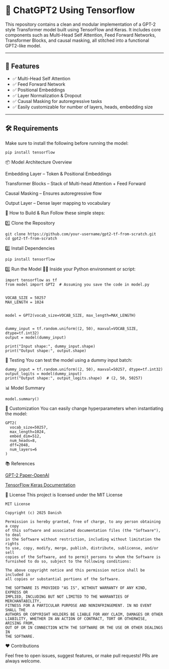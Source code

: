 # 🧠 ChatGPT2 Using Tensorflow

This repository contains a clean and modular implementation of a GPT-2 style Transformer model built using TensorFlow and Keras. It includes core components such as Multi-Head Self Attention, Feed Forward Networks, Transformer Blocks, and causal masking, all stitched into a functional GPT2-like model.

---

## 🚀 Features

- ✅ Multi-Head Self Attention
- ✅ Feed Forward Network
- ✅ Positional Embeddings
- ✅ Layer Normalization & Dropout
- ✅ Causal Masking for autoregressive tasks
- ✅ Easily customizable for number of layers, heads, embedding size

---

## 🛠️ Requirements

Make sure to install the following before running the model:

```
pip install tensorflow
```


📦 Model Architecture Overview

Embedding Layer – Token & Positional Embeddings

Transformer Blocks – Stack of Multi-head Attention + Feed Forward

Causal Masking – Ensures autoregressive flow

Output Layer – Dense layer mapping to vocabulary


🧰 How to Build & Run
Follow these simple steps:

1️⃣ Clone the Repository
```
git clone https://github.com/your-username/gpt2-tf-from-scratch.git
cd gpt2-tf-from-scratch
```

2️⃣ Install Dependencies
```
pip install tensorflow
```
3️⃣ Run the Model 🏃‍♂️
Inside your Python environment or script:
```
import tensorflow as tf
from model import GPT2  # Assuming you save the code in model.py


VOCAB_SIZE = 50257
MAX_LENGTH = 1024


model = GPT2(vocab_size=VOCAB_SIZE, max_length=MAX_LENGTH)


dummy_input = tf.random.uniform((2, 50), maxval=VOCAB_SIZE, dtype=tf.int32)
output = model(dummy_input)

print("Input shape:", dummy_input.shape)
print("Output shape:", output.shape)
```
🧪 Testing
You can test the model using a dummy input batch:
```
dummy_input = tf.random.uniform((2, 50), maxval=50257, dtype=tf.int32)
output_logits = model(dummy_input)
print("Output shape:", output_logits.shape)  # (2, 50, 50257)
```
📊 Model Summary
```
model.summary()
```
🔧 Customization
You can easily change hyperparameters when instantiating the model:
```
GPT2(
  vocab_size=50257,
  max_length=1024,
  embed_dim=512,
  num_heads=8,
  dff=2048,
  num_layers=6
)
```

📚 References

[GPT-2 Paper-OpenAI](https://cdn.openai.com/better-language-models/language_models_are_unsupervised_multitask_learners.pdf)

[TensorFlow Keras Documentation](https://www.tensorflow.org/api_docs/python/tf/keras)


📄 License
This project is licensed under the MIT License 


```
MIT License

Copyright (c) 2025 Danish

Permission is hereby granted, free of charge, to any person obtaining a copy
of this software and associated documentation files (the "Software"), to deal
in the Software without restriction, including without limitation the rights
to use, copy, modify, merge, publish, distribute, sublicense, and/or sell  
copies of the Software, and to permit persons to whom the Software is  
furnished to do so, subject to the following conditions:

The above copyright notice and this permission notice shall be included in  
all copies or substantial portions of the Software.

THE SOFTWARE IS PROVIDED "AS IS", WITHOUT WARRANTY OF ANY KIND, EXPRESS OR  
IMPLIED, INCLUDING BUT NOT LIMITED TO THE WARRANTIES OF MERCHANTABILITY,  
FITNESS FOR A PARTICULAR PURPOSE AND NONINFRINGEMENT. IN NO EVENT SHALL THE  
AUTHORS OR COPYRIGHT HOLDERS BE LIABLE FOR ANY CLAIM, DAMAGES OR OTHER  
LIABILITY, WHETHER IN AN ACTION OF CONTRACT, TORT OR OTHERWISE, ARISING FROM,  
OUT OF OR IN CONNECTION WITH THE SOFTWARE OR THE USE OR OTHER DEALINGS IN  
THE SOFTWARE.
```

❤️ Contributions

Feel free to open issues, suggest features, or make pull requests! PRs are always welcome.


